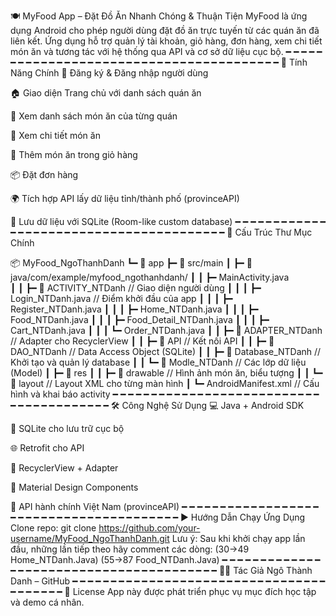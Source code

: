 🍽️ MyFood App – Đặt Đồ Ăn Nhanh Chóng & Thuận Tiện
MyFood là ứng dụng Android cho phép người dùng đặt đồ ăn trực tuyến từ các quán ăn đã liên kết. Ứng dụng hỗ trợ quản lý tài khoản, giỏ hàng, đơn hàng, xem chi tiết món ăn và tương tác với hệ thống qua API và cơ sở dữ liệu cục bộ.
━ ━ ━ ━ ━ ━ ━ ━ ━ ━ ━ ━ ━ ━ ━ ━ ━ ━ ━ ━ ━ ━ ━ ━ ━ ━ ━ ━ ━ ━ ━ ━ ━ ━ ━ ━ ━ ━ ━ ━ 
🚀 Tính Năng Chính
🔐 Đăng ký & Đăng nhập người dùng

🏠 Giao diện Trang chủ với danh sách quán ăn

🍜 Xem danh sách món ăn của từng quán

📄 Xem chi tiết món ăn

🛒 Thêm món ăn trong giỏ hàng

📦 Đặt đơn hàng

🌍 Tích hợp API lấy dữ liệu tỉnh/thành phố (provinceAPI)

💾 Lưu dữ liệu với SQLite (Room-like custom database)
━ ━ ━ ━ ━ ━ ━ ━ ━ ━ ━ ━ ━ ━ ━ ━ ━ ━ ━ ━ ━ ━ ━ ━ ━ ━ ━ ━ ━ ━ ━ ━ ━ ━ ━ ━ ━ ━ ━ ━ 
🧩 Cấu Trúc Thư Mục Chính

📦 MyFood_NgoThanhDanh
 ┗━ 📂 app
     ┣━ 📂 src/main
     ┃  ┣━ 📂 java/com/example/myfood_ngothanhdanh/
     ┃  ┃  ┣━ MainActivity.java               
     ┃  ┃  ┣━ 📂 ACTIVITY_NTDanh              // Giao diện người dùng
     ┃  ┃  ┃  ┣━ Login_NTDanh.java            // Điểm khởi đầu của app
     ┃  ┃  ┃  ┣━ Register_NTDanh.java
     ┃  ┃  ┃  ┣━ Home_NTDanh.java
     ┃  ┃  ┃  ┣━ Food_NTDanh.java
     ┃  ┃  ┃  ┣━ Food_Detail_NTDanh.java
     ┃  ┃  ┃  ┣━ Cart_NTDanh.java
     ┃  ┃  ┃  ┗━ Order_NTDanh.java
     ┃  ┃  ┣━ 📂 ADAPTER_NTDanh              // Adapter cho RecyclerView
     ┃  ┃  ┣━ 📂 API                         // Kết nối API
     ┃  ┃  ┣━ 📂 DAO_NTDanh                  // Data Access Object (SQLite)
     ┃  ┃  ┣━ 📂 Database_NTDanh            // Khởi tạo và quản lý database
     ┃  ┃  ┗━ 📂 Modle_NTDanh               // Các lớp dữ liệu (Model)
     ┃  ┣━ 📂 res
     ┃  ┃  ┣━ 📂 drawable                    // Hình ảnh món ăn, biểu tượng
     ┃  ┃  ┗━ 📂 layout                      // Layout XML cho từng màn hình
     ┃  ┗━ AndroidManifest.xml              // Cấu hình và khai báo activity
━ ━ ━ ━ ━ ━ ━ ━ ━ ━ ━ ━ ━ ━ ━ ━ ━ ━ ━ ━ ━ ━ ━ ━ ━ ━ ━ ━ ━ ━ ━ ━ ━ ━ ━ ━ ━ ━ ━ ━ 
🛠️ Công Nghệ Sử Dụng
💻 Java + Android SDK

🧱 SQLite cho lưu trữ cục bộ

🌐 Retrofit cho API

🧩 RecyclerView + Adapter

🎨 Material Design Components

🛜 API hành chính Việt Nam (provinceAPI)
━ ━ ━ ━ ━ ━ ━ ━ ━ ━ ━ ━ ━ ━ ━ ━ ━ ━ ━ ━ ━ ━ ━ ━ ━ ━ ━ ━ ━ ━ ━ ━ ━ ━ ━ ━ ━ ━ ━ ━ 
▶️ Hướng Dẫn Chạy Ứng Dụng
Clone repo: git clone https://github.com/your-username/MyFood_NgoThanhDanh.git
Lưu ý: Sau khi khởi chạy app lần đầu, những lần tiếp theo hãy comment các dòng:
      (30->49 Home_NTDanh.Java)
      (55->87 Food_NTDanh.Java)
━ ━ ━ ━ ━ ━ ━ ━ ━ ━ ━ ━ ━ ━ ━ ━ ━ ━ ━ ━ ━ ━ ━ ━ ━ ━ ━ ━ ━ ━ ━ ━ ━ ━ ━ ━ ━ ━ ━ ━ 
👨‍💻 Tác Giả
Ngô Thành Danh – GitHub
━ ━ ━ ━ ━ ━ ━ ━ ━ ━ ━ ━ ━ ━ ━ ━ ━ ━ ━ ━ ━ ━ ━ ━ ━ ━ ━ ━ ━ ━ ━ ━ ━ ━ ━ ━ ━ ━ ━ ━ 
📄 License
App này được phát triển phục vụ mục đích học tập và demo cá nhân.


